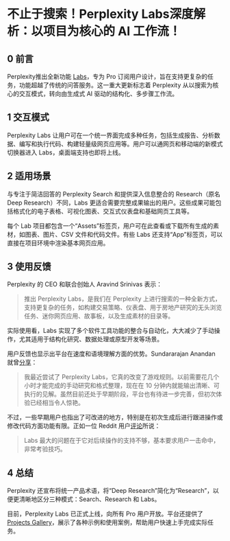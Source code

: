 # 不止于搜索！Perplexity Labs深度解析：以项目为核心的 AI 工作流！

## 0 前言

Perplexity推出全新功能 [Labs](https://www.perplexity.ai/pl/hub/blog/introducing-perplexity-labs)，专为 Pro 订阅用户设计，旨在支持更复杂的任务，功能超越了传统的问答服务。这一重大更新标志着 Perplexity 从以搜索为核心的交互模式，转向由生成式 AI 驱动的结构化、多步骤工作流。

## 1 交互模式

Perplexity Labs 让用户可在一个统一界面完成多种任务，包括生成报告、分析数据、编写和执行代码、构建轻量级网页应用等。用户可以通网页和移动端的新模式切换器进入 Labs，桌面端支持也即将上线。

## 2 适用场景

与专注于简洁回答的 Perplexity Search 和提供深入信息整合的 Research（原名 Deep Research）不同，Labs 更适合需要完整成果输出的用户。这些成果可能包括格式化的电子表格、可视化图表、交互式仪表盘和基础网页工具等。

每个 Lab 项目都包含一个“Assets”标签页，用户可在此查看或下载所有生成的素材，如图表、图片、CSV 文件和代码文件。有些 Labs 还支持“App”标签页，可以直接在项目环境中渲染基本网页应用。

## 3 使用反馈

Perplexity 的 CEO 和联合创始人 Aravind Srinivas 表示：

> 推出 Perplexity Labs，是我们在 Perplexity 上进行搜索的一种全新方式，支持更复杂的任务，如构建交易策略、仪表盘、用于房地产研究的无头浏览任务、迷你网页应用、故事板，以及生成素材的目录等。

实际使用看，Labs 实现了多个软件工具功能的整合与自动化，大大减少了手动操作，尤其适用于结构化研究、数据处理或原型开发等场景。

用户反馈也显示出平台在速度和语境理解方面的优势。Sundararajan Anandan 就曾[分享](https://www.linkedin.com/feed/update/urn:li:ugcPost:7333908730314399752?commentUrn=urn%3Ali%3Acomment%3A(ugcPost%3A7333908730314399752%2C7334912579871326209)&dashCommentUrn=urn%3Ali%3Afsd_comment%3A(7334912579871326209%2Curn%3Ali%3AugcPost%3A7333908730314399752))：

> 我最近尝试了 Perplexity Labs，它真的改变了游戏规则。以前需要花几个小时才能完成的手动研究和格式整理，现在在 10 分钟内就能输出清晰、可执行的见解。虽然目前还处于早期阶段，平台也有待进一步完善，但初次体验已经相当令人惊艳。

不过，一些早期用户也指出了可改进的地方，特别是在初次生成后进行跟进操作或修改代码方面功能有限。正如一位 Reddit 用户[评论](https://www.reddit.com/r/perplexity_ai/comments/1kza7vo/comment/mv6koy5/?utm_source=share&utm_medium=web3x&utm_name=web3xcss&utm_term=1&utm_content=share_button)所说：

> Labs 最大的问题在于它对后续操作的支持不够，基本要求用户一击命中，非常考验技巧。

## 4 总结

Perplexity 还宣布将统一产品术语，将“Deep Research”简化为“Research”，以便更清晰地区分三种模式：Search、Research 和 Labs。

目前，Perplexity Labs 已正式上线，向所有 Pro 用户开放。平台还提供了 [Projects Gallery](https://www.perplexity.ai/labs)，展示了各种示例和使用案例，帮助用户快速上手完成实际任务。